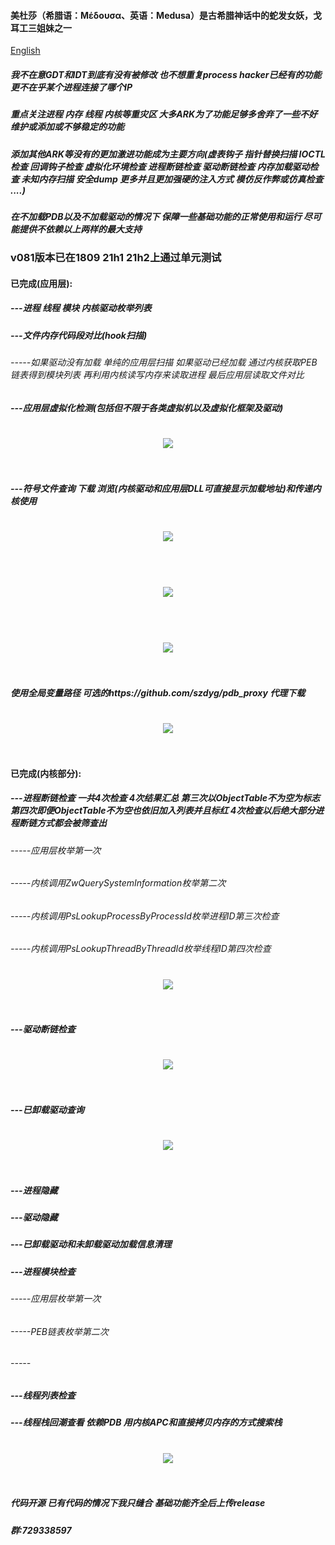 #### 美杜莎（希腊语：Μέδουσα、英语：Medusa）是古希腊神话中的蛇发女妖，戈耳工三姐妹之一

[English](https://github.com/DragonQuestHero/Medusa/blob/master/Readme-en.md)

##### 我不在意GDT和IDT到底有没有被修改 也不想重复process hacker已经有的功能 更不在乎某个进程连接了哪个IP

##### 重点关注进程 内存 线程 内核等重灾区 大多ARK为了功能足够多舍弃了一些不好维护或添加或不够稳定的功能 

##### 添加其他ARK等没有的更加激进功能成为主要方向(虚表钩子 指针替换扫描 IOCTL检查 回调钩子检查 虚拟化环境检查 进程断链检查 驱动断链检查 内存加载驱动检查 未知内存扫描 安全dump 更多并且更加强硬的注入方式 模仿反作弊或仿真检查 ....)

##### 在不加载PDB以及不加载驱动的情况下 保障一些基础功能的正常使用和运行 尽可能提供不依赖以上两样的最大支持

### v081版本已在1809 21h1 21h2上通过单元测试

#### 已完成(应用层):

##### ---进程 线程 模块 内核驱动枚举列表

##### ---文件内存代码段对比(hook扫描)

###### -----如果驱动没有加载 单纯的应用层扫描 如果驱动已经加载 通过内核获取PEB链表得到模块列表 再利用内核读写内存来读取进程 最后应用层读取文件对比

##### ---应用层虚拟化检测(包括但不限于各类虚拟机以及虚拟化框架及驱动)

<h1 align="center">
	<img src="IMG/1.png" >
	<br>
	<br>
</h1>

##### ---符号文件查询 下载 浏览(内核驱动和应用层DLL可直接显示加载地址)和传递内核使用

<h1 align="center">
	<img src="IMG/4.png" >
	<br>
	<br>
</h1>

<h1 align="center">
	<img src="IMG/6.png" >
	<br>
	<br>
</h1>

<h1 align="center">
	<img src="IMG/5.png" >
	<br>
	<br>
</h1>

##### 使用全局变量路径 可选的https://github.com/szdyg/pdb_proxy 代理下载

<h1 align="center">
	<img src="IMG/7.png" >
	<br>
	<br>
</h1>

#### 已完成(内核部分):

##### ---进程断链检查 一共4次检查 4次结果汇总 第三次以ObjectTable不为空为标志 第四次即便ObjectTable不为空也依旧加入列表并且标红 4次检查以后绝大部分进程断链方式都会被筛查出

###### -----应用层枚举第一次

###### -----内核调用ZwQuerySystemInformation枚举第二次

###### -----内核调用PsLookupProcessByProcessId枚举进程ID第三次检查

###### -----内核调用PsLookupThreadByThreadId枚举线程ID第四次检查

<h1 align="center">
	<img src="IMG/2.png" >
	<br>
	<br>
</h1>


##### ---驱动断链检查

<h1 align="center">
	<img src="IMG/3.png" >
	<br>
	<br>
</h1>

##### ---已卸载驱动查询

<h1 align="center">
	<img src="IMG/8.png" >
	<br>
	<br>
</h1>

##### ---进程隐藏

##### ---驱动隐藏

##### ---已卸载驱动和未卸载驱动加载信息清理

##### ---进程模块检查

###### -----应用层枚举第一次

###### -----PEB链表枚举第二次

###### -----

##### ---线程列表检查

##### ---线程栈回潮查看 依赖PDB 用内核APC和直接拷贝内存的方式搜索栈

<h1 align="center">
	<img src="IMG/9.png" >
	<br>
	<br>
</h1>


##### 代码开源 已有代码的情况下我只缝合 基础功能齐全后上传release

##### 群:729338597